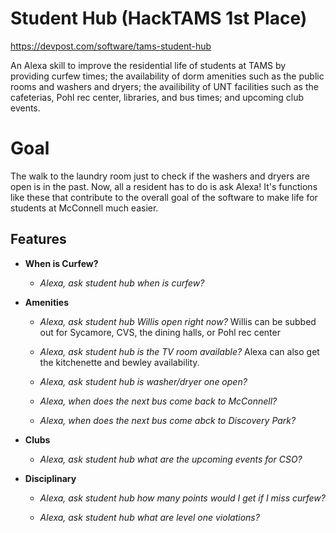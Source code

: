 # Student Hub (HackTAMS 1st Place)
https://devpost.com/software/tams-student-hub

An Alexa skill to improve the residential life of students at TAMS by providing curfew times; the availability of dorm amenities such as the public rooms and washers and dryers; the availibility of UNT facilities such as the cafeterias, Pohl rec center, libraries, and bus times; and upcoming club events.

# Goal

The walk to the laundry room just to check if the washers and dryers are open is in the past. Now, all a resident has to do is ask Alexa! It's functions like these that contribute to the overall goal of the software to make life for students at McConnell much easier.

## Features

* **When is Curfew?**
    * *Alexa, ask student hub when is curfew?*

* **Amenities**

    * *Alexa, ask student hub Willis open right now?*
    Willis can be subbed out for Sycamore, CVS, the dining halls, or Pohl rec center

    * *Alexa, ask student hub is the TV room available?*
    Alexa can also get the kitchenette and bewley availability.

    * *Alexa, ask student hub is washer/dryer one open?*

    * *Alexa, when does the next bus come back to McConnell?*
    * *Alexa, when does the next bus come abck to Discovery Park?*

* **Clubs**
    * *Alexa, ask student hub what are the upcoming events for CSO?*

* **Disciplinary**
    * *Alexa, ask student hub how many points would I get if I miss curfew?*

    * *Alexa, ask student hub what are level one violations?*

